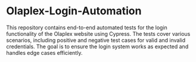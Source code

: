 # Olaplex-Login-Automation
This repository contains end-to-end automated tests for the login functionality of the Olaplex website using Cypress. The tests cover various scenarios, including positive and negative test cases for valid and invalid credentials. The goal is to ensure the login system works as expected and handles edge cases efficiently.
